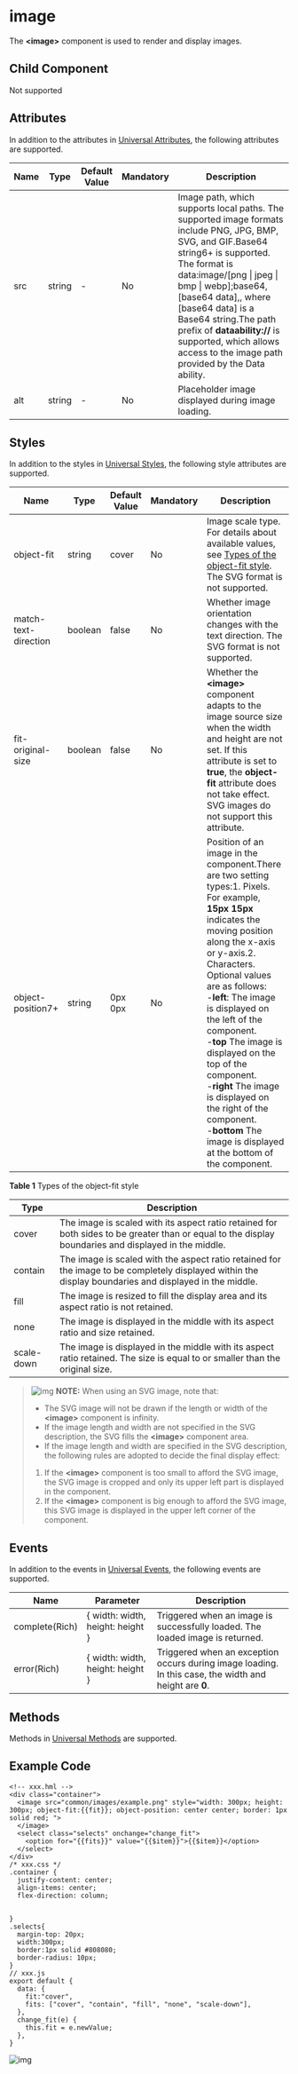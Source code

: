 # image

The **\<image>** component is used to render and display images.

## Child Component

Not supported

## Attributes

In addition to the attributes in [Universal Attributes](js-components-common-attributes.md), the following attributes are supported.



| Name | Type   | Default Value | Mandatory | Description                                                  |
| ---- | ------ | ------------- | --------- | ------------------------------------------------------------ |
| src  | string | -             | No        | Image path, which supports local paths. The supported image formats include PNG, JPG, BMP, SVG, and GIF.Base64 string6+ is supported. The format is data:image/[png \| jpeg \| bmp \| webp];base64, [base64 data],, where [base64 data] is a Base64 string.The path prefix of **dataability://** is supported, which allows access to the image path provided by the Data ability. |
| alt  | string | -             | No        | Placeholder image displayed during image loading.            |

## Styles

In addition to the styles in [Universal Styles](js-components-common-styles.md), the following style attributes are supported.



| Name                 | Type    | Default Value | Mandatory | Description                                                  |
| -------------------- | ------- | ------------- | --------- | ------------------------------------------------------------ |
| object-fit           | string  | cover         | No        | Image scale type. For details about available values, see [Types of the object-fit style](js-components-basic-image.md). The SVG format is not supported. |
| match-text-direction | boolean | false         | No        | Whether image orientation changes with the text direction. The SVG format is not supported. |
| fit-original-size    | boolean | false         | No        | Whether the **\<image>** component adapts to the image source size when the width and height are not set. If this attribute is set to **true**, the **object-fit** attribute does not take effect. SVG images do not support this attribute. |
| object-position7+    | string  | 0px 0px       | No        | Position of an image in the component.There are two setting types:1. Pixels. For example, **15px 15px** indicates the moving position along the x-axis or y-axis.2. Characters. Optional values are as follows:<br>-**left**: The image is displayed on the left of the component.<br>-**top** The image is displayed on the top of the component.<br>-**right** The image is displayed on the right of the component.<br>-**bottom** The image is displayed at the bottom of the component. |

**Table 1** Types of the object-fit style



| Type       | Description                                                  |
| ---------- | ------------------------------------------------------------ |
| cover      | The image is scaled with its aspect ratio retained for both sides to be greater than or equal to the display boundaries and displayed in the middle. |
| contain    | The image is scaled with the aspect ratio retained for the image to be completely displayed within the display boundaries and displayed in the middle. |
| fill       | The image is resized to fill the display area and its aspect ratio is not retained. |
| none       | The image is displayed in the middle with its aspect ratio and size retained. |
| scale-down | The image is displayed in the middle with its aspect ratio retained. The size is equal to or smaller than the original size. |

> ![img](https://gitee.com/openharmony/docs/raw/OpenHarmony-3.1-Release/en/application-dev/public_sys-resources/icon-note.gif) **NOTE:** When using an SVG image, note that:
>
> - The SVG image will not be drawn if the length or width of the **\<image>** component is infinity.
> - If the image length and width are not specified in the SVG description, the SVG fills the **\<image>** component area.
> - If the image length and width are specified in the SVG description, the following rules are adopted to decide the final display effect:
>
> 1. If the **\<image>** component is too small to afford the SVG image, the SVG image is cropped and only its upper left part is displayed in the component.
> 2. If the **\<image>** component is big enough to afford the SVG image, this SVG image is displayed in the upper left corner of the component.

## Events

In addition to the events in [Universal Events](js-components-common-events.md), the following events are supported.



| Name           | Parameter                        | Description                                                  |
| -------------- | -------------------------------- | ------------------------------------------------------------ |
| complete(Rich) | { width: width, height: height } | Triggered when an image is successfully loaded. The loaded image is returned. |
| error(Rich)    | { width: width, height: height } | Triggered when an exception occurs during image loading. In this case, the width and height are **0**. |

## Methods

Methods in [Universal Methods](js-components-common-methods.md) are supported.

## Example Code

```
<!-- xxx.hml -->
<div class="container">
  <image src="common/images/example.png" style="width: 300px; height: 300px; object-fit:{{fit}}; object-position: center center; border: 1px solid red; ">
  </image>
  <select class="selects" onchange="change_fit">
    <option for="{{fits}}" value="{{$item}}">{{$item}}</option>
  </select>
</div>
/* xxx.css */
.container {
  justify-content: center;
  align-items: center;
  flex-direction: column;
  
  
}
.selects{
  margin-top: 20px;
  width:300px;
  border:1px solid #808080;
  border-radius: 10px;
}
// xxx.js
export default {
  data: {
    fit:"cover",
    fits: ["cover", "contain", "fill", "none", "scale-down"],
  },
  change_fit(e) {
    this.fit = e.newValue;
  },
}
```

![img](figures/example.gif)